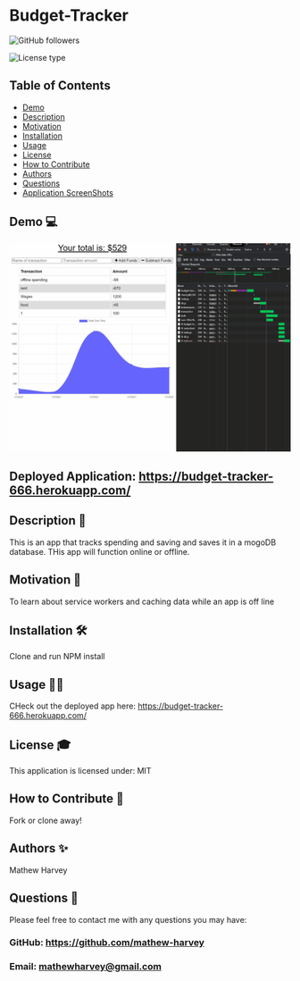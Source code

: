 # Budget-Tracker
![GitHub followers](https://img.shields.io/github/followers/mathew-harvey?style=social)

![License type](https://img.shields.io/badge/License-MIT-Blue)

## Table of Contents
- [Demo](##Demo-)
- [Description](##Description-)
- [Motivation](#Motivation-)
- [Installation](#Installation-)
- [Usage](#Usage-)
- [License](#License-)
- [How to Contribute](#How-to-Contribute-)
- [Authors](#Authors-)
- [Questions](#Questions-)
- [Application ScreenShots](#Application-ScreenShots-)
## Demo 💻
![Demo Video](/assets/budget-tracker.gif)
## Deployed Application: https://budget-tracker-666.herokuapp.com/
## Description 🧐
This is an app that tracks spending and saving and saves it in a mogoDB database. THis app will function online or offline.
## Motivation 🚀
To learn about service workers and caching data while an app is off line
## Installation 🛠️
Clone and run NPM install
## Usage 🏃‍♀️
CHeck out the deployed app here: https://budget-tracker-666.herokuapp.com/
## License 🎓
This application is licensed under: MIT
## How to Contribute 🍰
Fork or clone away!
## Authors ✨
Mathew Harvey
## Questions 🤔
Please feel free to contact me with any questions you may have: 


### GitHub: https://github.com/mathew-harvey

### Email: mathewharvey@gmail.com


